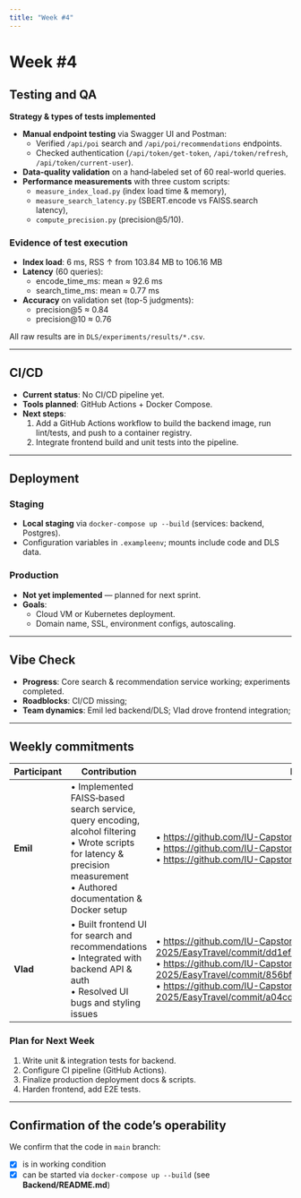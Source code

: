 ```yaml
---
title: "Week #4"
---
```


# Week #4

## Testing and QA

**Strategy & types of tests implemented**
- **Manual endpoint testing** via Swagger UI and Postman:
    - Verified `/api/poi` search and `/api/poi/recommendations` endpoints.
    - Checked authentication (`/api/token/get-token`, `/api/token/refresh`, `/api/token/current-user`).
- **Data‐quality validation** on a hand‐labeled set of 60 real-world queries.
- **Performance measurements** with three custom scripts:
    - `measure_index_load.py` (index load time & memory),
    - `measure_search_latency.py` (SBERT.encode vs FAISS.search latency),
    - `compute_precision.py` (precision@5/10).

### Evidence of test execution
- **Index load**: 6 ms, RSS ↑ from 103.84 MB to 106.16 MB
- **Latency** (60 queries):
    - encode_time_ms: mean ≈ 92.6 ms
    - search_time_ms: mean ≈ 0.77 ms
- **Accuracy** on validation set (top-5 judgments):
    - precision@5 ≈ 0.84
    - precision@10 ≈ 0.76

All raw results are in `DLS/experiments/results/*.csv`.

---

## CI/CD

- **Current status**: No CI/CD pipeline yet.
- **Tools planned**: GitHub Actions + Docker Compose.
- **Next steps**:
    1. Add a GitHub Actions workflow to build the backend image, run lint/tests, and push to a container registry.
    2. Integrate frontend build and unit tests into the pipeline.

---

## Deployment

### Staging
- **Local staging** via `docker-compose up --build` (services: backend, Postgres).
- Configuration variables in `.exampleenv`; mounts include code and DLS data.

### Production
- **Not yet implemented** — planned for next sprint.
- **Goals**:
    - Cloud VM or Kubernetes deployment.
    - Domain name, SSL, environment configs, autoscaling.

---

## Vibe Check

- **Progress**: Core search & recommendation service working; experiments completed.
- **Roadblocks**: CI/CD missing;
- **Team dynamics**: Emil led backend/DLS; Vlad drove frontend integration;

---

## Weekly commitments

| Participant | Contribution                                                                                                                                                                  | Link to Commit                                                                                                                                                                                                                                                                                                                       |
|-------------|-------------------------------------------------------------------------------------------------------------------------------------------------------------------------------|--------------------------------------------------------------------------------------------------------------------------------------------------------------------------------------------------------------------------------------------------------------------------------------------------------------------------------------|
| **Emil**    | • Implemented FAISS‐based search service, query encoding, alcohol filtering<br>• Wrote scripts for latency & precision measurement<br>• Authored documentation & Docker setup | • https://github.com/IU-Capstone-Project-2025/EasyTravel/pull/19<br/> • https://github.com/IU-Capstone-Project-2025/EasyTravel/pull/20<br/> • https://github.com/IU-Capstone-Project-2025/EasyTravel/pull/21                                                                                                                         |
| **Vlad**    | • Built frontend UI for search and recommendations<br>• Integrated with backend API & auth<br>• Resolved UI bugs and styling issues                                           | • https://github.com/IU-Capstone-Project-2025/EasyTravel/commit/dd1efbaae6f44ca0a654affbf98670556c934a6c<br/> • https://github.com/IU-Capstone-Project-2025/EasyTravel/commit/856bf37d8f61022ac76043867366b9b832463214<br/> • https://github.com/IU-Capstone-Project-2025/EasyTravel/commit/a04cd3ca9e2ed0c82cbaedce3af0f86ec8f621ef |

### Plan for Next Week

1. Write unit & integration tests for backend.
2. Configure CI pipeline (GitHub Actions).
3. Finalize production deployment docs & scripts.
4. Harden frontend, add E2E tests.

---

## Confirmation of the code’s operability

We confirm that the code in `main` branch:
- [x] is in working condition
- [x] can be started via `docker-compose up --build` (see **Backend/README.md**)
